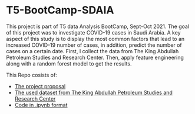 # T5-BootCamp-SDAIA
This project is part of T5 data Analysis BootCamp, Sept-Oct 2021.
The goal of this project was to investigate COVID-19 cases in Saudi Arabia. A key aspect of this study is to display the most common factors that lead to an increased COVID-19 number of cases, in addition, predict the number of cases on a certain date. First, I collect the data from The King Abdullah Petroleum Studies and Research Center. Then, apply feature engineering along with a random forest model to get the results.

This Repo cosists of:
- [The project proposal](https://github.com/SaraAlfaraj/T5-BootCamp-SDAIA/blob/main/Proposal.md)
- [The used dataset from The King Abdullah Petroleum Studies and Research Center](https://github.com/SaraAlfaraj/T5-BootCamp-SDAIA/blob/main/dataset_covied19.csv)
- [Code in .ipynb format](https://github.com/SaraAlfaraj/T5-BootCamp-SDAIA/blob/main/Date_investigation_COVIED19_SA.ipynb)
